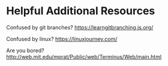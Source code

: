 # Helpful Additional Resources

Confused by git branches? https://learngitbranching.js.org/


Confused by linux? https://linuxjourney.com/

Are you bored? http://web.mit.edu/mprat/Public/web/Terminus/Web/main.html
